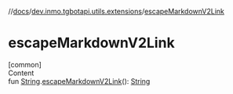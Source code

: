 //[docs](../../index.md)/[dev.inmo.tgbotapi.utils.extensions](index.md)/[escapeMarkdownV2Link](escape-markdown-v2-link.md)



# escapeMarkdownV2Link  
[common]  
Content  
fun [String](https://kotlinlang.org/api/latest/jvm/stdlib/kotlin/-string/index.html).[escapeMarkdownV2Link](escape-markdown-v2-link.md)(): [String](https://kotlinlang.org/api/latest/jvm/stdlib/kotlin/-string/index.html)  



